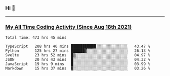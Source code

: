 ### Hi 🙂

---

### <a href="https://wakatime.com/@Eroxl">My All Time Coding Activity (Since Aug 18th 2021)</a>
<!--START_SECTION:waka-->

```text
Total Time: 473 hrs 45 mins

TypeScript   208 hrs 40 mins ███████████░░░░░░░░░░░░░░   43.47 %
Python       125 hrs 27 mins ██████▓░░░░░░░░░░░░░░░░░░   26.13 %
Svelte       23 hrs 52 mins  █▒░░░░░░░░░░░░░░░░░░░░░░░   04.97 %
JSON         20 hrs 43 mins  █░░░░░░░░░░░░░░░░░░░░░░░░   04.32 %
JavaScript   19 hrs 9 mins   █░░░░░░░░░░░░░░░░░░░░░░░░   03.99 %
Markdown     15 hrs 37 mins  ▓░░░░░░░░░░░░░░░░░░░░░░░░   03.26 %
```

<!--END_SECTION:waka-->
